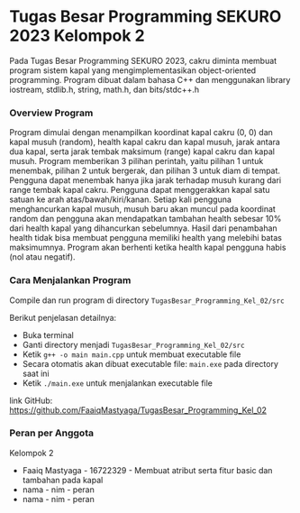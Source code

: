 # Tugas Besar Programming SEKURO 2023 Kelompok 2

Pada Tugas Besar Programming SEKURO 2023, cakru diminta membuat program sistem kapal yang mengimplementasikan object-oriented programming. Program dibuat dalam bahasa C++ dan menggunakan library iostream, stdlib.h, string, math.h, dan bits/stdc++.h

### **Overview Program**
Program dimulai dengan menampilkan koordinat kapal cakru (0, 0) dan kapal musuh (random), health kapal cakru dan kapal musuh, jarak antara dua kapal, serta jarak tembak maksimum (range) kapal cakru dan kapal musuh. Program memberikan 3 pilihan perintah, yaitu pilihan 1 untuk menembak, pilihan 2 untuk bergerak, dan pilihan 3 untuk diam di tempat. Pengguna dapat menembak hanya jika jarak terhadap musuh kurang dari range tembak kapal cakru. Pengguna dapat menggerakkan kapal satu satuan ke arah atas/bawah/kiri/kanan. Setiap kali pengguna menghancurkan kapal musuh, musuh baru akan muncul pada koordinat random dan pengguna akan mendapatkan tambahan health sebesar 10% dari health kapal yang dihancurkan sebelumnya. Hasil dari penambahan health tidak bisa membuat pengguna memiliki health yang melebihi batas maksimumnya. Program akan berhenti ketika health kapal pengguna habis (nol atau negatif).

### **Cara Menjalankan Program**
Compile dan run program di directory ``TugasBesar_Programming_Kel_02/src``

Berikut penjelasan detailnya:
- Buka terminal
- Ganti directory menjadi ``TugasBesar_Programming_Kel_02/src``
- Ketik `g++ -o main main.cpp` untuk membuat executable file
- Secara otomatis akan dibuat executable file: `main.exe` pada directory saat ini
- Ketik `./main.exe` untuk menjalankan executable file

link GitHub: https://github.com/FaaiqMastyaga/TugasBesar_Programming_Kel_02

### **Peran per Anggota**
Kelompok 2
- Faaiq Mastyaga - 16722329 - Membuat atribut serta fitur basic dan tambahan pada kapal
- nama - nim - peran
- nama - nim - peran
